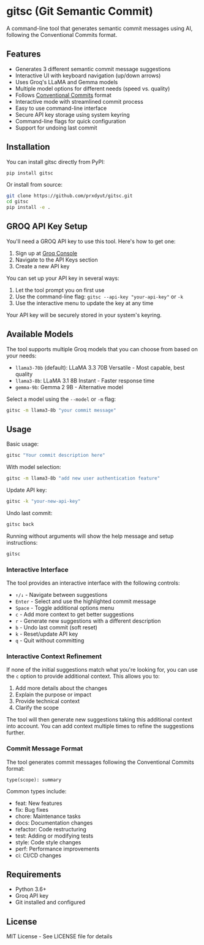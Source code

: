# gitsc (Git Semantic Commit)

A command-line tool that generates semantic commit messages using AI, following the Conventional Commits format.

## Features

- Generates 3 different semantic commit message suggestions
- Interactive UI with keyboard navigation (up/down arrows)
- Uses Groq's LLaMA and Gemma models
- Multiple model options for different needs (speed vs. quality)
- Follows [Conventional Commits](https://www.conventionalcommits.org/) format
- Interactive mode with streamlined commit process
- Easy to use command-line interface
- Secure API key storage using system keyring
- Command-line flags for quick configuration
- Support for undoing last commit

## Installation

You can install gitsc directly from PyPI:
```bash
pip install gitsc
```

Or install from source:
```bash
git clone https://github.com/prxdyut/gitsc.git
cd gitsc
pip install -e .
```

## GROQ API Key Setup

You'll need a GROQ API key to use this tool. Here's how to get one:

1. Sign up at [Groq Console](https://console.groq.com)
2. Navigate to the API Keys section
3. Create a new API key

You can set up your API key in several ways:
1. Let the tool prompt you on first use
2. Use the command-line flag: `gitsc --api-key "your-api-key"` or `-k`
3. Use the interactive menu to update the key at any time

Your API key will be securely stored in your system's keyring.

## Available Models

The tool supports multiple Groq models that you can choose from based on your needs:

- `llama3-70b` (default): LLaMA 3.3 70B Versatile - Most capable, best quality
- `llama3-8b`: LLaMA 3.1 8B Instant - Faster response time
- `gemma-9b`: Gemma 2 9B - Alternative model

Select a model using the `--model` or `-m` flag:
```bash
gitsc -m llama3-8b "your commit message"
```

## Usage

Basic usage:
```bash
gitsc "Your commit description here"
```

With model selection:
```bash
gitsc -m llama3-8b "add new user authentication feature"
```

Update API key:
```bash
gitsc -k "your-new-api-key"
```

Undo last commit:
```bash
gitsc back
```

Running without arguments will show the help message and setup instructions:
```bash
gitsc
```

### Interactive Interface

The tool provides an interactive interface with the following controls:

- `↑/↓` - Navigate between suggestions
- `Enter` - Select and use the highlighted commit message
- `Space` - Toggle additional options menu
- `c` - Add more context to get better suggestions
- `r` - Generate new suggestions with a different description
- `b` - Undo last commit (soft reset)
- `k` - Reset/update API key
- `q` - Quit without committing

### Interactive Context Refinement

If none of the initial suggestions match what you're looking for, you can use the `c` option to provide additional context. This allows you to:
1. Add more details about the changes
2. Explain the purpose or impact
3. Provide technical context
4. Clarify the scope

The tool will then generate new suggestions taking this additional context into account. You can add context multiple times to refine the suggestions further.

### Commit Message Format

The tool generates commit messages following the Conventional Commits format:
```
type(scope): summary
```

Common types include:
- feat: New features
- fix: Bug fixes
- chore: Maintenance tasks
- docs: Documentation changes
- refactor: Code restructuring
- test: Adding or modifying tests
- style: Code style changes
- perf: Performance improvements
- ci: CI/CD changes

## Requirements

- Python 3.6+
- Groq API key
- Git installed and configured

## License

MIT License - See LICENSE file for details 